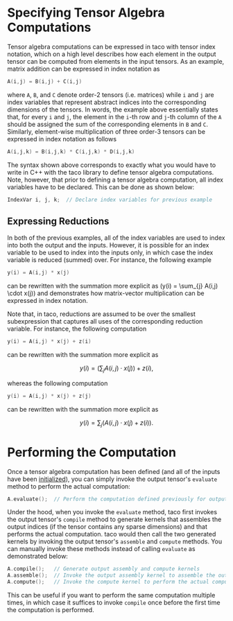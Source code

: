 # Specifying Tensor Algebra Computations

Tensor algebra computations can be expressed in taco with tensor index notation, which on a high level describes how each element in the output tensor can be computed from elements in the input tensors. As an example, matrix addition can be expressed in index notation as 

```c++
A(i,j) = B(i,j) + C(i,j)
```

where `A`, `B`, and `C` denote order-2 tensors (i.e. matrices) while `i` and `j` are index variables that represent abstract indices into the corresponding dimensions of the tensors. In words, the example above essentially states that, for every `i` and `j`, the element in the `i`-th row and `j`-th column of the `A` should be assigned the sum of the corresponding elements in `B` and `C`. Similarly, element-wise multiplication of three order-3 tensors can be expressed in index notation as follows

```c++
A(i,j,k) = B(i,j,k) * C(i,j,k) * D(i,j,k)
```

The syntax shown above corresponds to exactly what you would have to write in C++ with the taco library to define tensor algebra computations. Note, however, that prior to defining a tensor algebra computation, all index variables have to be declared. This can be done as shown below:

```c++
IndexVar i, j, k;  // Declare index variables for previous example
```

## Expressing Reductions

In both of the previous examples, all of the index variables are used to index into both the output and the inputs. However, it is possible for an index variable to be used to index into the inputs only, in which case the index variable is reduced (summed) over. For instance, the following example 

```c++
y(i) = A(i,j) * x(j)
```

can be rewritten with the summation more explicit as \(y(i) = \sum_{j} A(i,j) \cdot x(j)\) and demonstrates how matrix-vector multiplication can be expressed in index notation.

Note that, in taco, reductions are assumed to be over the smallest subexpression that captures all uses of the corresponding reduction variable. For instance, the following computation 

```c++
y(i) = A(i,j) * x(j) + z(i)
```

can be rewritten with the summation more explicit as 

$$y(i) = \big(\sum_{j} A(i,j) \cdot x(j)\big) + z(i),$$

whereas the following computation 

```c++
y(i) = A(i,j) * x(j) + z(j)
```

can be rewritten with the summation more explicit as 

$$y(i) = \sum_{j} \big(A(i,j) \cdot x(j) + z(i)\big).$$

# Performing the Computation

Once a tensor algebra computation has been defined (and all of the inputs have been [initialized](tensors#initializing-tensors)), you can simply invoke the output tensor's `evaluate` method to perform the actual computation:

```c++
A.evaluate();  // Perform the computation defined previously for output tensor A
```

Under the hood, when you invoke the `evaluate` method, taco first invokes the output tensor's `compile` method to generate kernels that assembles the output indices (if the tensor contains any sparse dimensions) and that performs the actual computation. taco would then call the two generated kernels by invoking the output tensor's `assemble` and `compute` methods. You can manually invoke these methods instead of calling `evaluate` as demonstrated below:

```c++
A.compile();   // Generate output assembly and compute kernels 
A.assemble();  // Invoke the output assembly kernel to assemble the output indices
A.compute();   // Invoke the compute kernel to perform the actual computation
```

This can be useful if you want to perform the same computation multiple times, in which case it suffices to invoke `compile` once before the first time the computation is performed.
